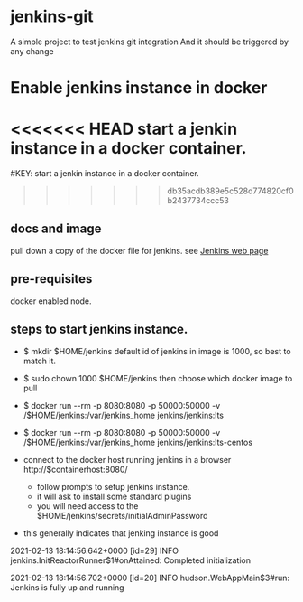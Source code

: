 # jenkins-git

A simple project to test jenkins git integration
And it should be triggered by any change

# Enable jenkins instance in docker

<<<<<<< HEAD
start a jenkin instance in a docker container.
=======
#KEY: start a jenkin instance in a docker container.
>>>>>>> db35acdb389e5c528d774820cf0b2437734ccc53


## docs and image
pull down a copy of the docker file for jenkins.
see [Jenkins web page](https://hub.docker.com/r/jenkins/jenkins)

## pre-requisites
docker enabled node.

## steps to start jenkins instance.

* $ mkdir $HOME/jenkins
default id of jenkins in image is 1000, so best to match it.
* $ sudo chown 1000 $HOME/jenkins
then choose which docker image to pull
* $ docker run --rm -p 8080:8080 -p 50000:50000 -v /$HOME/jenkins:/var/jenkins_home jenkins/jenkins:lts
* $ docker run --rm -p 8080:8080 -p 50000:50000 -v /$HOME/jenkins:/var/jenkins_home jenkins/jenkins:lts-centos

* connect to the docker host running jenkins in a browser
http://$containerhost:8080/
	* follow prompts to setup jenkins instance. 
	* it will ask to install some standard plugins
	* you will need access to the $HOME/jenkins/secrets/initialAdminPassword

* this generally indicates that jenking instance is good 

2021-02-13 18:14:56.642+0000 [id=29]	INFO	jenkins.InitReactorRunner$1#onAttained: Completed initialization

2021-02-13 18:14:56.702+0000 [id=20]	INFO	hudson.WebAppMain$3#run: Jenkins is fully up and running
